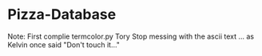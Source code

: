 # Pizza-Database
Note: First complie termcolor.py
Tory Stop messing with the ascii text ... as Kelvin once said "Don't touch it..."
